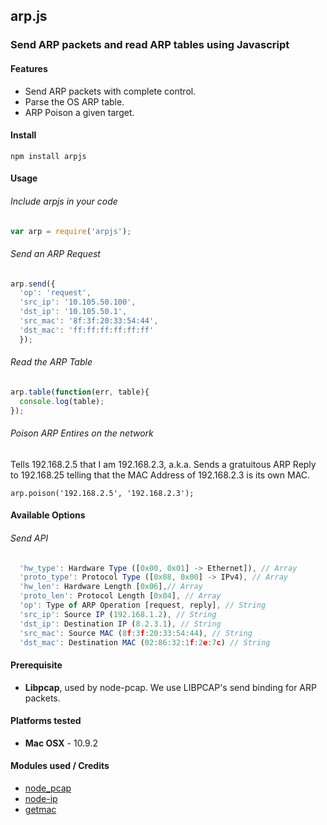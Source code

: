 ## arp.js

### Send ARP packets and read ARP tables using Javascript


#### Features

*  Send ARP packets with complete control.
*  Parse the OS ARP table.
*  ARP Poison a given target.


#### Install

`npm install arpjs`

#### Usage

###### Include arpjs in your code
```javascript
var arp = require('arpjs');
```

###### Send an ARP Request

```javascript
arp.send({
  'op': 'request',
  'src_ip': '10.105.50.100',
  'dst_ip': '10.105.50.1',
  'src_mac': '8f:3f:20:33:54:44',
  'dst_mac': 'ff:ff:ff:ff:ff:ff'
  });
```

###### Read the ARP Table

```javascript
arp.table(function(err, table){
  console.log(table);
});
```

###### Poison ARP Entires on the network
Tells 192.168.2.5 that I am 192.168.2.3, a.k.a. Sends a gratuitous ARP Reply
 to 192.168.25 telling that the MAC Address of 192.168.2.3 is its own MAC.
```javascipt
arp.poison('192.168.2.5', '192.168.2.3');
```

#### Available Options
###### Send API
```javascript
  'hw_type': Hardware Type ([0x00, 0x01] -> Ethernet]), // Array
  'proto_type': Protocol Type ([0x08, 0x00] -> IPv4), // Array
  'hw_len': Hardware Length [0x06],// Array
  'proto_len': Protocol Length [0x04], // Array
  'op': Type of ARP Operation [request, reply], // String
  'src_ip': Source IP (192.168.1.2), // String
  'dst_ip': Destination IP (8.2.3.1), // String
  'src_mac': Source MAC (8f:3f:20:33:54:44), // String
  'dst_mac': Destination MAC (02:86:32:1f:2e:7c) // String
```


#### Prerequisite

*  **Libpcap**, used by node-pcap. We use LIBPCAP's send binding for ARP packets.

#### Platforms tested

*  **Mac OSX** - 10.9.2


#### Modules used / Credits
* [node_pcap](https://github.com/mranney/node_pcap)
* [node-ip](https://github.com/indutny/node-ip)
* [getmac](https://www.npmjs.org/package/getmac)

